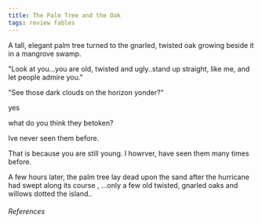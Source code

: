 ```yaml
---
title: The Palm Tree and the Oak
tags: review fables
---
```


A tall, elegant palm tree turned to the gnarled, twisted oak growing beside it in a mangrove swamp. 

"Look at you…you are old, twisted and ugly..stand up straight, like me, and let people admire you."

"See those dark clouds on the horizon yonder?"

yes

what do you think they betoken?

Ive never seen them before. 

That is because you are still young. I howrver, have seen them many times before.

A few hours later, the palm tree lay dead upon the sand after the hurricane had swept along its course , ...only a few old twisted, gnarled oaks and willows dotted the island..








###### References